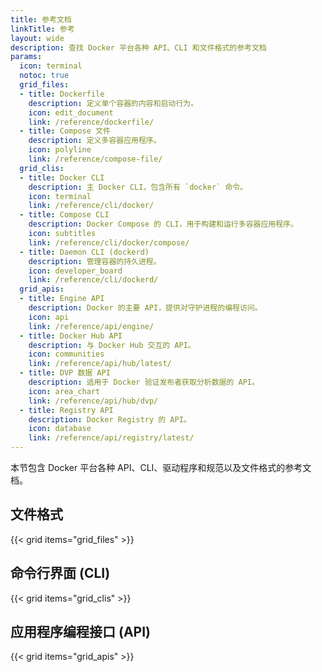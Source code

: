 ```yaml
---
title: 参考文档
linkTitle: 参考
layout: wide
description: 查找 Docker 平台各种 API、CLI 和文件格式的参考文档
params:
  icon: terminal
  notoc: true
  grid_files:
  - title: Dockerfile
    description: 定义单个容器的内容和启动行为。
    icon: edit_document
    link: /reference/dockerfile/
  - title: Compose 文件
    description: 定义多容器应用程序。
    icon: polyline
    link: /reference/compose-file/
  grid_clis:
  - title: Docker CLI
    description: 主 Docker CLI，包含所有 `docker` 命令。
    icon: terminal
    link: /reference/cli/docker/
  - title: Compose CLI
    description: Docker Compose 的 CLI，用于构建和运行多容器应用程序。
    icon: subtitles
    link: /reference/cli/docker/compose/
  - title: Daemon CLI (dockerd)
    description: 管理容器的持久进程。
    icon: developer_board
    link: /reference/cli/dockerd/
  grid_apis:
  - title: Engine API
    description: Docker 的主要 API，提供对守护进程的编程访问。
    icon: api
    link: /reference/api/engine/
  - title: Docker Hub API
    description: 与 Docker Hub 交互的 API。
    icon: communities
    link: /reference/api/hub/latest/
  - title: DVP 数据 API
    description: 适用于 Docker 验证发布者获取分析数据的 API。
    icon: area_chart
    link: /reference/api/hub/dvp/
  - title: Registry API
    description: Docker Registry 的 API。
    icon: database
    link: /reference/api/registry/latest/
---
```


本节包含 Docker 平台各种 API、CLI、驱动程序和规范以及文件格式的参考文档。

## 文件格式

{{< grid items="grid_files" >}}

## 命令行界面 (CLI)

{{< grid items="grid_clis" >}}

## 应用程序编程接口 (API)

{{< grid items="grid_apis" >}}
